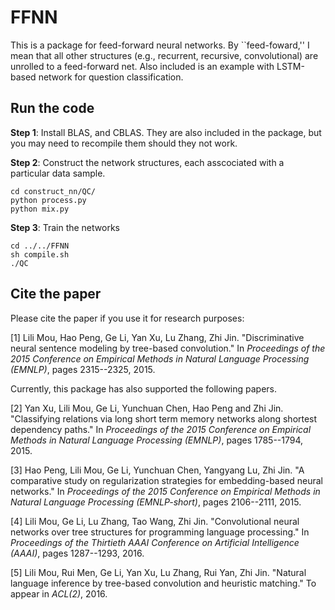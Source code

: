 # FFNN

This is a package for feed-forward neural networks. By ``feed-foward,'' I mean that all other structures (e.g., recurrent, recursive, convolutional) are unrolled to a feed-forward net. Also included is an example with LSTM-based network for question classification.

## Run the code

**Step 1**: Install BLAS, and CBLAS. They are also included in the package, but you may need to recompile them should they not work.

**Step 2**: Construct the network structures, each asscociated with a particular data sample.

    cd construct_nn/QC/
    python process.py
    python mix.py

**Step 3**: Train the networks

    cd ../../FFNN
    sh compile.sh
    ./QC

## Cite the paper

Please cite the paper if you use it for research purposes:

[1] Lili Mou, Hao Peng, Ge Li, Yan Xu, Lu Zhang, Zhi Jin. "Discriminative neural sentence modeling by tree-based convolution." In *Proceedings of the 2015 Conference on Empirical Methods in Natural Language Processing (EMNLP)*, pages 2315--2325, 2015.

  
  
Currently, this package has also supported the following papers.

[2] Yan Xu, Lili Mou, Ge Li, Yunchuan Chen, Hao Peng and Zhi Jin. "Classifying relations via long short term memory networks along shortest dependency paths." In *Proceedings of the 2015 Conference on Empirical Methods in Natural Language Processing (EMNLP)*, pages 1785--1794, 2015.

[3] Hao Peng, Lili Mou, Ge Li, Yunchuan Chen, Yangyang Lu, Zhi Jin. "A comparative study on regularization strategies for embedding-based neural networks." In *Proceedings of the 2015 Conference on Empirical Methods in Natural Language Processing (EMNLP-short)*, pages 2106--2111, 2015.

[4] Lili Mou, Ge Li, Lu Zhang, Tao Wang, Zhi Jin. "Convolutional neural networks over tree structures for programming language processing." In *Proceedings of the Thirtieth AAAI Conference on Artificial Intelligence (AAAI)*, pages 1287--1293, 2016.

[5] Lili Mou, Rui Men, Ge Li, Yan Xu, Lu Zhang, Rui Yan, Zhi Jin. "Natural language inference by tree-based convolution and heuristic matching." To appear in *ACL(2)*, 2016.
